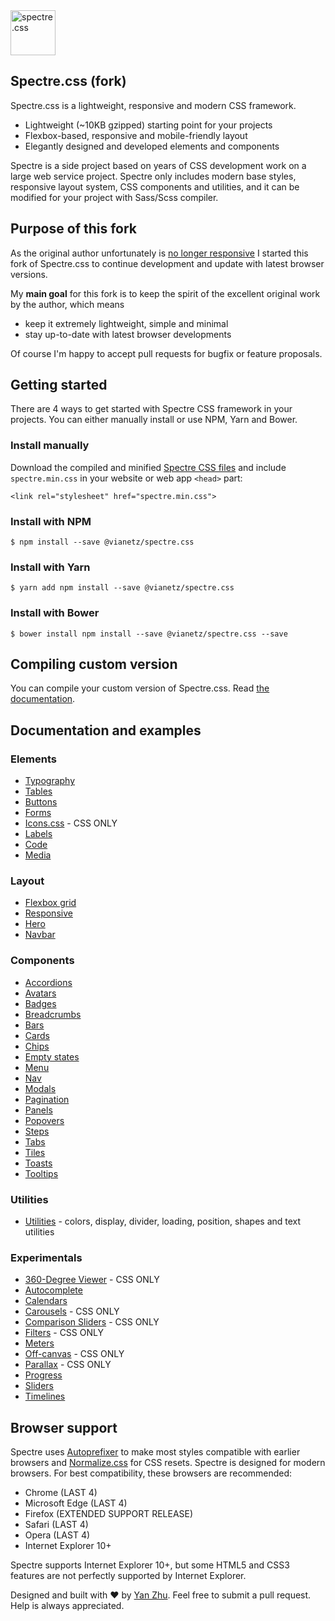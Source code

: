 <a href="https://vianetz.github.io/spectre-css">
  <img src="https://vianetz.github.io/spectre-css/img/spectre-logo.svg" width="72" height="72" alt="spectre.css">
</a>

## Spectre.css (fork)

Spectre.css is a lightweight, responsive and modern CSS framework.

- Lightweight (~10KB gzipped) starting point for your projects
- Flexbox-based, responsive and mobile-friendly layout
- Elegantly designed and developed elements and components

Spectre is a side project based on years of CSS development work on a large web service project. Spectre only includes modern base styles, responsive layout system, CSS components and utilities, and it can be modified for your project with Sass/Scss compiler.

## Purpose of this fork

As the original author unfortunately is [no longer responsive](https://github.com/picturepan2/spectre/issues/684) I started this fork of Spectre.css to continue development and update with latest browser versions.

My **main goal** for this fork is to keep the spirit of the excellent original work by the author, which means
- keep it extremely lightweight, simple and minimal
- stay up-to-date with latest browser developments

Of course I'm happy to accept pull requests for bugfix or feature proposals.

## Getting started

There are 4 ways to get started with Spectre CSS framework in your projects. You can either manually install or use NPM, Yarn and Bower.

### Install manually
Download the compiled and minified [Spectre CSS files](https://github.com/vianetz/spectre-css/releases) and include `spectre.min.css` in your website or web app `<head>` part:

`<link rel="stylesheet" href="spectre.min.css">`

### Install with NPM
`$ npm install --save @vianetz/spectre.css`

### Install with Yarn
`$ yarn add npm install --save @vianetz/spectre.css`

### Install with Bower
`$ bower install npm install --save @vianetz/spectre.css --save`

## Compiling custom version

You can compile your custom version of Spectre.css. Read [the documentation](https://vianetz.github.io/spectre-css/getting-started/custom.html).

## Documentation and examples

### Elements

- [Typography](https://vianetz.github.io/spectre-css/elements/typography.html)
- [Tables](https://vianetz.github.io/spectre-css/elements/tables.html)
- [Buttons](https://vianetz.github.io/spectre-css/elements/buttons.html)
- [Forms](https://vianetz.github.io/spectre-css/elements/forms.html)
- [Icons.css](https://vianetz.github.io/icons.css) - CSS ONLY
- [Labels](https://vianetz.github.io/spectre-css/elements/labels.html)
- [Code](https://vianetz.github.io/spectre-css/elements/code.html)
- [Media](https://vianetz.github.io/spectre-css/elements/media.html)

### Layout
- [Flexbox grid](https://vianetz.github.io/spectre-css/layout/grid.html) 
- [Responsive](https://vianetz.github.io/spectre-css/layout/responsive.html)
- [Hero](https://vianetz.github.io/spectre-css/layout/hero.html)
- [Navbar](https://vianetz.github.io/spectre-css/layout/navbar.html)

### Components
- [Accordions](https://vianetz.github.io/spectre-css/components/accordions.html)
- [Avatars](https://vianetz.github.io/spectre-css/components/avatars.html)
- [Badges](https://vianetz.github.io/spectre-css/components/badges.html)
- [Breadcrumbs](https://vianetz.github.io/spectre-css/components/breadcrumbs.html)
- [Bars](https://vianetz.github.io/spectre-css/components/bars.html)
- [Cards](https://vianetz.github.io/spectre-css/components/cards.html)
- [Chips](https://vianetz.github.io/spectre-css/components/chips.html)
- [Empty states](https://vianetz.github.io/spectre-css/components/empty.html)
- [Menu](https://vianetz.github.io/spectre-css/components/menu.html)
- [Nav](https://vianetz.github.io/spectre-css/components/nav.html)
- [Modals](https://vianetz.github.io/spectre-css/components/modals.html)
- [Pagination](https://vianetz.github.io/spectre-css/components/pagination.html)
- [Panels](https://vianetz.github.io/spectre-css/components/panels.html)
- [Popovers](https://vianetz.github.io/spectre-css/components/popovers.html)
- [Steps](https://vianetz.github.io/spectre-css/components/steps.html)
- [Tabs](https://vianetz.github.io/spectre-css/components/tabs.html)
- [Tiles](https://vianetz.github.io/spectre-css/components/tiles.html)
- [Toasts](https://vianetz.github.io/spectre-css/components/toasts.html)
- [Tooltips](https://vianetz.github.io/spectre-css/components/tooltips.html)

### Utilities

- [Utilities](https://vianetz.github.io/spectre-css/utilities.html) - colors, display, divider, loading, position, shapes and text utilities

### Experimentals
- [360-Degree Viewer](https://vianetz.github.io/spectre-css/experimentals/viewer-360.html) - CSS ONLY
- [Autocomplete](https://vianetz.github.io/spectre-css/experimentals/autocomplete.html)
- [Calendars](https://vianetz.github.io/spectre-css/experimentals/calendars.html)
- [Carousels](https://vianetz.github.io/spectre-css/experimentals/carousels.html) - CSS ONLY
- [Comparison Sliders](https://vianetz.github.io/spectre-css/experimentals/comparison.html) - CSS ONLY
- [Filters](https://vianetz.github.io/spectre-css/experimentals/filters.html) - CSS ONLY
- [Meters](https://vianetz.github.io/spectre-css/experimentals/meters.html)
- [Off-canvas](https://vianetz.github.io/spectre-css/experimentals/off-canvas.html) - CSS ONLY
- [Parallax](https://vianetz.github.io/spectre-css/experimentals/parallax.html) - CSS ONLY
- [Progress](https://vianetz.github.io/spectre-css/experimentals/progress.html)
- [Sliders](https://vianetz.github.io/spectre-css/experimentals/sliders.html)
- [Timelines](https://vianetz.github.io/spectre-css/experimentals/timelines.html)

## Browser support
Spectre uses [Autoprefixer](https://github.com/postcss/autoprefixer) to make most styles compatible with earlier browsers and [Normalize.css](https://necolas.github.io/normalize.css/) for CSS resets. Spectre is designed for modern browsers. For best compatibility, these browsers are recommended:

- Chrome (LAST 4)
- Microsoft Edge (LAST 4)
- Firefox (EXTENDED SUPPORT RELEASE)
- Safari (LAST 4)
- Opera (LAST 4)
- Internet Explorer 10+

Spectre supports Internet Explorer 10+, but some HTML5 and CSS3 features are not perfectly supported by Internet Explorer.

Designed and built with ♥ by [Yan Zhu](https://twitter.com/picturepan2). Feel free to submit a pull request. Help is always appreciated.
